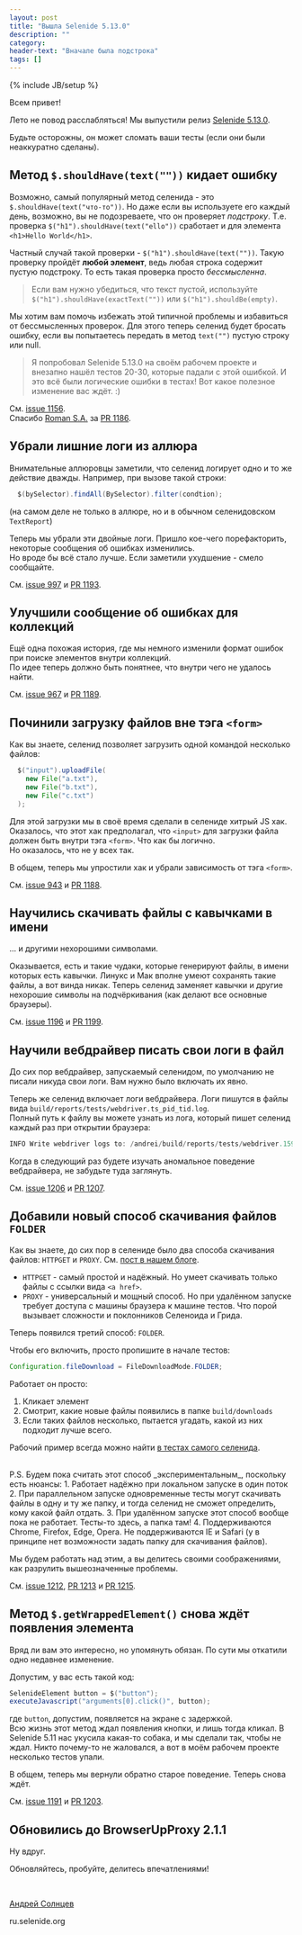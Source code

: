 ```yaml
---
layout: post
title: "Вышла Selenide 5.13.0"
description: ""
category:
header-text: "Вначале была подстрока"
tags: []
---
```

{% include JB/setup %}

Всем привет!

Лето не повод расслабляться! Мы выпустили релиз [Selenide 5.13.0](https://github.com/selenide/selenide/milestone/98?closed=1).  

Будьте осторожны, он может сломать ваши тесты (если они были неаккуратно сделаны).  

## Метод `$.shouldHave(text(""))` кидает ошибку

Возможно, самый популярный метод селенида - это `$.shouldHave(text("что-то"))`. Но даже если вы используете его каждый день, 
возможно, вы не подозреваете, что он проверяет _подстроку_. Т.е. проверка `$("h1").shouldHave(text("ello"))` сработает и для 
элемента `<h1>Hello World</h1>`.

Частный случай такой проверки - `$("h1").shouldHave(text(""))`. Такую проверку пройдёт **любой элемент**, ведь любая 
строка содержит пустую подстроку. То есть такая проверка просто _бессмысленна_. 

> Если вам нужно убедиться, что текст 
пустой, используйте `$("h1").shouldHave(exactText(""))` или `$("h1").shouldBe(empty)`. 

Мы хотим вам помочь избежать этой типичной проблемы и избавиться от бессмысленных проверок. Для этого теперь селенид 
будет бросать ошибку, если вы попытаетесь передать в метод `text("")` пустую строку или null. 

> Я попробовал Selenide 5.13.0 на своём рабочем проекте и внезапно нашёл тестов 20-30, которые падали с этой ошибкой. 
И это всё были логические ошибки в тестах! Вот какое полезное изменение вас ждёт. :)

См. [issue 1156](https://github.com/selenide/selenide/issues/1156).  
Спасибо [Roman S.A.](https://github.com/eaxdev) за [PR 1186](https://github.com/selenide/selenide/pull/1186).

## Убрали лишние логи из аллюра

Внимательные аллюровцы заметили, что селенид логирует одно и то же действие дважды. Например, при вызове такой строки: 
```java
  $(bySelector).findAll(BySelector).filter(condtion);
```

(на самом деле не только в аллюре, но и в обычном селенидовском `TextReport`)

Теперь мы убрали эти двойные логи. Пришло кое-чего порефакторить, некоторые сообщения об ошибках изменились.  
Но вроде бы всё стало лучше. Если заметили ухудшение - смело сообщайте.  

См. [issue 997](https://github.com/selenide/selenide/issues/997) и [PR 1193](https://github.com/selenide/selenide/pull/1193).

## Улучшили сообщение об ошибках для коллекций

Ещё одна похожая история, где мы немного изменили формат ошибок при поиске элементов внутри коллекций.  
По идее теперь должно быть понятнее, что внутри чего не удалось найти.  

См. [issue 967](https://github.com/selenide/selenide/issues/967) и [PR 1189](https://github.com/selenide/selenide/pull/1189).


## Починили загрузку файлов вне тэга `<form>`

Как вы знаете, селенид позволяет загрузить одной командой несколько файлов:

```java
  $("input").uploadFile(
    new File("a.txt"),
    new File("b.txt"),
    new File("c.txt")
  );
```

Для этой загрузки мы в своё время сделали в селениде хитрый JS хак. 
Оказалось, что этот хак предполагал, что `<input>` для загрузки файла должен быть внутри тэга `<form>`. Что как бы логично.  
Но оказалось, что не у всех так. 

В общем, теперь мы упростили хак и убрали зависимость от тэга `<form>`. 

См. [issue 943](https://github.com/selenide/selenide/issues/943) и [PR 1188](https://github.com/selenide/selenide/pull/1188).

## Научились скачивать файлы с кавычками в имени

... и другими нехорошими символами. 

Оказывается, есть и такие чудаки, которые генерируют файлы, в имени которых есть кавычки. Линукс и Мак вполне умеют 
сохранять такие файлы, а вот винда никак. Теперь селенид заменяет кавычки и другие нехорошие символы на подчёркивания 
(как делают все основные браузеры). 
 
См. [issue 1196](https://github.com/selenide/selenide/issues/1196) и [PR 1199](https://github.com/selenide/selenide/pull/1199).

## Научили вебдрайвер писать свои логи в файл

До сих пор вебдрайвер, запускаемый селенидом, по умолчанию не писали никуда свои логи. 
Вам нужно было включать их явно. 

Теперь же селенид включает логи вебдрайвера. Логи пишутся в файлы вида `build/reports/tests/webdriver.ts_pid_tid.log`.  
Полный путь к файлу вы можете узнать из лога, который пишет селенид каждый раз при открытии браузера:

```java
INFO Write webdriver logs to: /andrei/build/reports/tests/webdriver.1594248139109_18125_1.log
``` 

Когда в следующий раз будете изучать аномальное поведение вебдрайвера, не забудьте туда заглянуть. 
 
См. [issue 1206](https://github.com/selenide/selenide/issues/1206) и [PR 1207](https://github.com/selenide/selenide/pull/1207).

## Добавили новый способ скачивания файлов `FOLDER`

Как вы знаете, до сих пор в селениде было два способа скачивания файлов: `HTTPGET` и `PROXY`.
См. [пост в нашем блоге](/2019/12/10/advent-calendar-download-files/).  

* `HTTPGET` - самый простой и надёжный. Но умеет скачивать только файлы с ссылки вида `<a href>`.
* `PROXY` - универсальный и мощный способ. Но при удалённом запуске требует доступа с машины браузера к машине тестов. 
Что порой вызывает сложности и поклонников Селеноида и Грида. 

Теперь появился третий способ: `FOLDER`. 

Чтобы его включить, просто пропишите в начале тестов: 
```java
Configuration.fileDownload = FileDownloadMode.FOLDER;
``` 

Работает он просто:
1. Кликает элемент
2. Смотрит, какие новые файлы появились в папке `build/downloads`
3. Если таких файлов несколько, пытается угадать, какой из них подходит лучше всего. 
 
Рабочий пример всегда можно найти [в тестах самого селенида](https://github.com/selenide/selenide/blob/master/statics/src/test/java/integration/FileDownloadToFolderTest.java). 

<br/>
P.S. Будем пока считать этот способ _экспериментальным_, поскольку есть нюансы:
1. Работает надёжно при локальном запуске в один поток
2. При параллельном запуске одновременные тесты могут скачивать файлы в одну и ту же папку, и тогда селенид не сможет определить, кому какой файл отдать. 
3. При удалённом запуске этот способ вообще пока не работает. Тесты-то здесь, а папка там!
4. Поддерживаются Chrome, Firefox, Edge, Opera. Не поддерживаются IE и Safari (у в принципе 
нет возможности задать папку для скачивания файлов). 

Мы будем работать над этим, а вы делитесь своими соображениями, как разрулить вышеозначенные проблемы.  

См. [issue 1212](https://github.com/selenide/selenide/issues/1212),
 [PR 1213](https://github.com/selenide/selenide/pull/1213) и
 [PR 1215](https://github.com/selenide/selenide/pull/1215).


## Метод `$.getWrappedElement()` снова ждёт появления элемента

Вряд ли вам это интересно, но упомянуть обязан. По сути мы откатили одно недавнее изменение.  

Допустим, у вас есть такой код:

```java
SelenideElement button = $("button");
executeJavascript("arguments[0].click()", button);
```

где `button`, допустим, появляется на экране с задержкой.  
Всю жизнь этот метод ждал появления кнопки, и лишь тогда кликал. В Selenide 5.11 нас укусила какая-то собака, и мы сделали 
так, чтобы не ждал. Никто почему-то не жаловался, а вот в моём рабочем проекте несколько тестов упали. 
 
В общем, теперь мы вернули обратно старое поведение. Теперь снова ждёт.  

См. [issue 1191](https://github.com/selenide/selenide/issues/1191) и [PR 1203](https://github.com/selenide/selenide/pull/1203).


## Обновились до BrowserUpProxy 2.1.1

Ну вдруг. 

Обновляйтесь, пробуйте, делитесь впечатлениями!


<br>

[Андрей Солнцев](http://asolntsev.github.io/)

ru.selenide.org
